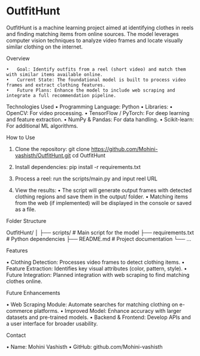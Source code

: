 # OutfitHunt

OutfitHunt is a machine learning project aimed at identifying clothes in reels and finding matching items from online sources. The model leverages computer vision techniques to analyze video frames and locate visually similar clothing on the internet.

Overview

	•	Goal: Identify outfits from a reel (short video) and match them with similar items available online.
	•	Current State: The foundational model is built to process video frames and extract clothing features.
	•	Future Plans: Enhance the model to include web scraping and integrate a full recommendation pipeline.

Technologies Used
•	Programming Language: Python
•	Libraries:
•	OpenCV: For video processing.
•	TensorFlow / PyTorch: For deep learning and feature extraction.
•	NumPy & Pandas: For data handling.
•	Scikit-learn: For additional ML algorithms.

How to Use

1.	Clone the repository:
    git clone https://github.com/Mohini-vashisth/OutfitHunt.git
    cd OutfitHunt

2.	Install dependencies:
    pip install -r requirements.txt

3.	Process a reel:
	run the scripts/main.py and input reel URL

4.	View the results:
	•	The script will generate output frames with detected clothing regions and save them in the output/ folder.
	•	Matching items from the web (if implemented) will be displayed in the console or saved as a file.

Folder Structure

OutfitHunt/
│
├── scripts/          # Main script for the model
├── requirements.txt  # Python dependencies
├── README.md         # Project documentation
└── ...

Features

•	Clothing Detection: Processes video frames to detect clothing items.
•	Feature Extraction: Identifies key visual attributes (color, pattern, style).
•	Future Integration: Planned integration with web scraping to find matching clothes online.

Future Enhancements

•	Web Scraping Module: Automate searches for matching clothing on e-commerce platforms.
•	Improved Model: Enhance accuracy with larger datasets and pre-trained models.
•	Backend & Frontend: Develop APIs and a user interface for broader usability.

Contact

•	Name: Mohini Vashisth
•	GitHub: github.com/Mohini-vashisth

